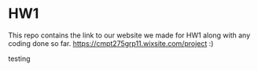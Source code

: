 # HW1

This repo contains the link to our website we made for HW1 along with any coding done so far.
https://cmpt275grp11.wixsite.com/project :)

testing
